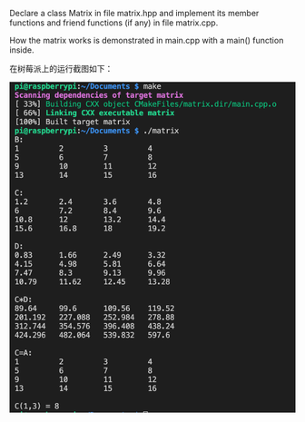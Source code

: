 Declare a class Matrix in file matrix.hpp and implement its member functions and friend functions (if any) in file matrix.cpp. 

How the matrix works is demonstrated in main.cpp with a main() function inside.


在树莓派上的运行截图如下：

![image](https://github.com/apostlewang/CS205_CPP/blob/master/Assigment4/images/armrun.png)




